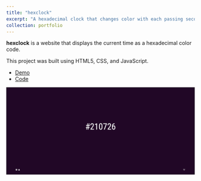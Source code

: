 ```yaml
---
title: "hexclock"
excerpt: "A hexadecimal clock that changes color with each passing second. <br/> <img src='/images/portfolio/hexclock.png' alt='A screenshot of the hexclock project'>"
collection: portfolio
---
```


**hexclock** is a website that displays the current time as a hexadecimal color code.

This project was built using HTML5, CSS, and JavaScript.

- [Demo](https://davidherszenhaut.github.io/hexclock/)
- [Code](https://github.com/davidherszenhaut/hexclock)

<img src='/images/portfolio/hexclock.png' alt='A screenshot of the hexclock project'>
